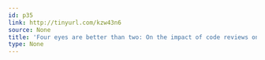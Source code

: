 ```yaml
---
id: p35
link: http://tinyurl.com/kzw43n6
source: None
title: 'Four eyes are better than two: On the impact of code reviews on software quality'
type: None
---
```

